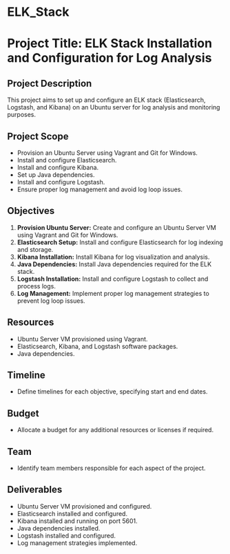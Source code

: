 # ELK_Stack
# Project Title: ELK Stack Installation and Configuration for Log Analysis

## Project Description
This project aims to set up and configure an ELK stack (Elasticsearch, Logstash, and Kibana) on an Ubuntu server for log analysis and monitoring purposes.

## Project Scope
- Provision an Ubuntu Server using Vagrant and Git for Windows.
- Install and configure Elasticsearch.
- Install and configure Kibana.
- Set up Java dependencies.
- Install and configure Logstash.
- Ensure proper log management and avoid log loop issues.

## Objectives
1. **Provision Ubuntu Server:** Create and configure an Ubuntu Server VM using Vagrant and Git for Windows.
2. **Elasticsearch Setup:** Install and configure Elasticsearch for log indexing and storage.
3. **Kibana Installation:** Install Kibana for log visualization and analysis.
4. **Java Dependencies:** Install Java dependencies required for the ELK stack.
5. **Logstash Installation:** Install and configure Logstash to collect and process logs.
6. **Log Management:** Implement proper log management strategies to prevent log loop issues.

## Resources
- Ubuntu Server VM provisioned using Vagrant.
- Elasticsearch, Kibana, and Logstash software packages.
- Java dependencies.

## Timeline
- Define timelines for each objective, specifying start and end dates.

## Budget
- Allocate a budget for any additional resources or licenses if required.

## Team
- Identify team members responsible for each aspect of the project.

## Deliverables
- Ubuntu Server VM provisioned and configured.
- Elasticsearch installed and configured.
- Kibana installed and running on port 5601.
- Java dependencies installed.
- Logstash installed and configured.
- Log management strategies implemented.
